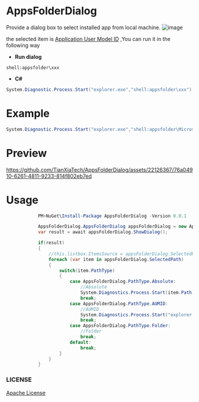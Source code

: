 # AppsFolderDialog

Provide a dialog box to select installed app from local machine.
![image](https://github.com/TianXiaTech/AppsFolderDialog/assets/22126367/26ad6a1e-3274-4ffa-80f0-2a9264a114e0)

the selected item is [Application User Model ID](https://learn.microsoft.com/en-us/windows/win32/shell/appids) ,You can run it in the following way

* **Run dialog**
```
shell:appsfolder\xxx
```

* **C#**
```C#
System.Diagnostic.Process.Start("explorer.exe","shell:appsfolder\xxx");
```

# Example
```C#
System.Diagnostic.Process.Start("explorer.exe","shell:appsfolder\Microsoft.Windows.MediaPlayer32");  //open Windows Media Player
```

# Preview

https://github.com/TianXiaTech/AppsFolderDialog/assets/22126367/76a04910-6261-4811-9233-814f802eb7ed


# Usage
```Powershell
            PM>NuGet\Install-Package AppsFolderDialog -Version 0.0.1
```
```C#
            AppsFolderDialog.AppsFolderDialog appsFolderDialog = new AppsFolderDialog.AppsFolderDialog();
            var result = await appsFolderDialog.ShowDialog();

            if(result)
            {
                //this.listbox.ItemsSource = appsFolderDialog.SelectedPath.ToList();
                foreach (var item in appsFolderDialog.SelectedPath)
                {
                    switch(item.PathType)
                    {
                        case AppsFolderDialog.PathType.Absolute:
                            //Absolute
                            System.Diagnostics.Process.Start(item.Path);
                            break;
                        case AppsFolderDialog.PathType.AUMID:
                            //AUMID
                            System.Diagnostics.Process.Start("explorer.exe", item.Path);
                            break;
                        case AppsFolderDialog.PathType.Folder:
                            //Folder
                            break;
                        default:
                            break;
                    }
                }
            }
```

### LICENSE
[Apache License](LICENSE)

